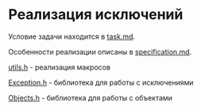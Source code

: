 # Реализация исключений

Условие задачи находится в [task.md](text/task.md).

Особенности реализации описаны в [specification.md](text/specification.md).

[utils.h](utils.h) - реализация макросов

[Exception.h](Exceptions.h) - библиотека для работы с исключениями

[Objects.h](Objects.h) - библиотека для работы с объектами
